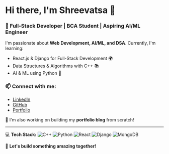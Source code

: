 # Hi there, I'm Shreevatsa 👋
### 🚀 Full-Stack Developer | BCA Student | Aspiring AI/ML Engineer

I'm passionate about **Web Development, AI/ML, and DSA**. Currently, I'm learning:
- React.js & Django for Full-Stack Development 🌍
- Data Structures & Algorithms with C++ 📚
- AI & ML using Python 🤖

### 📫 Connect with me:
- [LinkedIn](https://www.linkedin.com/in/shreevatsa-t-g-7b6509314/)
- [GitHub](https://github.com/Shreevatsatg)
- [Portfolio](https://https://shreevatsatg-com.vercel.app/) 

🔭 I'm also working on building my **portfolio blog** from scratch!

---

💻 **Tech Stack:**
![C++](https://img.shields.io/badge/C++-00599C?style=flat&logo=c%2B%2B&logoColor=white)
![Python](https://img.shields.io/badge/Python-3776AB?style=flat&logo=python&logoColor=white)
![React](https://img.shields.io/badge/React-20232A?style=flat&logo=react&logoColor=61DAFB)
![Django](https://img.shields.io/badge/Django-092E20?style=flat&logo=django&logoColor=white)
![MongoDB](https://img.shields.io/badge/MongoDB-4EA94B?style=flat&logo=mongodb&logoColor=white)

🚀 **Let's build something amazing together!**
